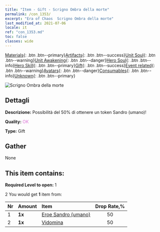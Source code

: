 ```yaml
---
title: "Item - Gift - Scrigno Ombra della morte"
permalink: /con_1353/
excerpt: "Era of Chaos  Scrigno Ombra della morte"
last_modified_at: 2021-07-06
locale: it
ref: "con_1353.md"
toc: false
classes: wide
---
```

 [Materials](/ItemsIT/){: .btn .btn--primary}[Artifacts](/ItemsIT/Artifacts/){: .btn .btn--success}[Unit Soul](/ItemsIT/UnitSoul/){: .btn .btn--warning}[Unit Awakening](/ItemsIT/UnitAwakening/){: .btn .btn--danger}[Hero Soul](/ItemsIT/HeroSoul/){: .btn .btn--info}[Hero Skill](/ItemsIT/HeroSkill/){: .btn .btn--primary}[Gift](/ItemsIT/Gift/){: .btn .btn--success}[Event related](/ItemsIT/Events/){: .btn .btn--warning}[Avatars](/ItemsIT/Avatars/){: .btn .btn--danger}[Consumables](/ItemsIT/Consumables/){: .btn .btn--info}[Unknown](/ItemsIT/Unknown/){: .btn .btn--primary}

 ![Scrigno Ombra della morte](/images/t/i_906030.png)

## Dettagli
 **Descrizione:** Possibilità del 50% di ottenere un token Sandro (umano)!

 **Quality:** <span style="color: #DA70D6">OK</span>

 **Type:** Gift

## Gather

  None

## This item contains:

 **Required Level to open:** 1

 2 You would get **1** item  from:

  | Nr | Amount |     Item    | Drop Rate,% |
  |:---|:-------|:------------|:---------:|
  | 1 |  **1x** | [Eroe Sandro (umano)](/ItemsIT/her_373/) | 50 | 
  | 2 |  **1x** | [Vidomina](/ItemsIT/her_372/) | 50 | 
